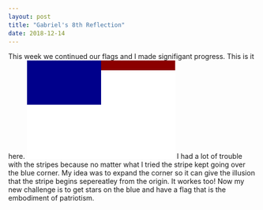 ```yaml
---
layout: post
title: "Gabriel's 8th Reflection"
date: 2018-12-14
---
```

This week we continued our flags and I made signifigant progress. This is it here. ![My New Flag](/images/usa.png)
I had a lot of trouble with the stripes because no matter what I tried the stripe kept going over the blue corner. My idea was to expand the corner so it can give the illusion that the stripe begins sepereatley from the origin. It workes too! Now my new challenge is to get stars on the blue and have a flag that is the embodiment of patriotism.
